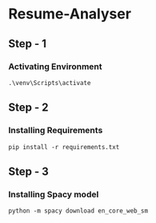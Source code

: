 # Resume-Analyser

## Step - 1
### Activating Environment
```
.\venv\Scripts\activate
```
## Step - 2
### Installing Requirements
```
pip install -r requirements.txt
```
## Step - 3
### Installing Spacy model
```
python -m spacy download en_core_web_sm
```